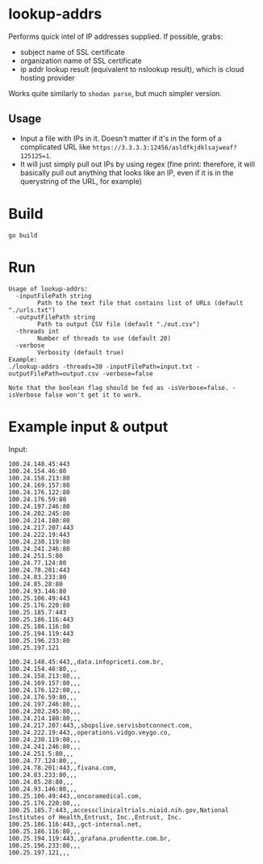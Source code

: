 # lookup-addrs

Performs quick intel of IP addresses supplied.
If possible, grabs: 
- subject name of SSL certificate
- organization name of SSL certificate
- ip addr lookup result (equivalent to nslookup result), which is cloud hosting provider

Works quite similarly to `shodan parse`, but much simpler version.

## Usage
- Input a file with IPs in it. Doesn't matter if it's in the form of a complicated URL like `https://3.3.3.3:12456/asldfkjdklsajweaf?125125=1`.
- It will just simply pull out IPs by using regex (fine print: therefore, it will basically pull out anything that looks like an IP, even if it is in the querystring of the URL, for example)

# Build
```
go build
```

# Run
```
Usage of lookup-addrs:
  -inputFilePath string
        Path to the text file that contains list of URLs (default "./urls.txt")
  -outputFilePath string
        Path to output CSV file (default "./out.csv")
  -threads int
        Number of threads to use (default 20)
  -verbose
        Verbosity (default true)
Example: 
./lookup-addrs -threads=30 -inputFilePath=input.txt -outputFilePath=output.csv -verbose=false

Note that the boolean flag should be fed as -isVerbose=false. -isVerbose false won't get it to work.
```

# Example input & output
Input:

```
100.24.148.45:443
100.24.154.46:80
100.24.158.213:80
100.24.169.157:80
100.24.176.122:80
100.24.176.59:80
100.24.197.246:80
100.24.202.245:80
100.24.214.180:80
100.24.217.207:443
100.24.222.19:443
100.24.230.119:80
100.24.241.246:80
100.24.251.5:80
100.24.77.124:80
100.24.78.201:443
100.24.83.233:80
100.24.85.28:80
100.24.93.146:80
100.25.106.49:443
100.25.176.220:80
100.25.185.7:443
100.25.186.116:443
100.25.186.116:80
100.25.194.119:443
100.25.196.233:80
100.25.197.121
```

```
100.24.148.45:443,,data.infopriceti.com.br,
100.24.154.46:80,,,
100.24.158.213:80,,,
100.24.169.157:80,,,
100.24.176.122:80,,,
100.24.176.59:80,,,
100.24.197.246:80,,,
100.24.202.245:80,,,
100.24.214.180:80,,,
100.24.217.207:443,,sbopslive.servisbotconnect.com,
100.24.222.19:443,,operations.vidgo.veygo.co,
100.24.230.119:80,,,
100.24.241.246:80,,,
100.24.251.5:80,,,
100.24.77.124:80,,,
100.24.78.201:443,,fivana.com,
100.24.83.233:80,,,
100.24.85.28:80,,,
100.24.93.146:80,,,
100.25.106.49:443,,oncoramedical.com,
100.25.176.220:80,,,
100.25.185.7:443,,accessclinicaltrials.niaid.nih.gov,National Institutes of Health,Entrust, Inc.,Entrust, Inc.
100.25.186.116:443,,gct-internal.net,
100.25.186.116:80,,,
100.25.194.119:443,,grafana.prudentte.com.br,
100.25.196.233:80,,,
100.25.197.121,,,
```